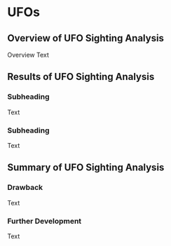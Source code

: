 # UFOs

## Overview of UFO Sighting Analysis
Overview Text

## Results of UFO Sighting Analysis

### Subheading
Text

### Subheading
Text

## Summary of UFO Sighting Analysis

### Drawback
Text

### Further Development
Text
